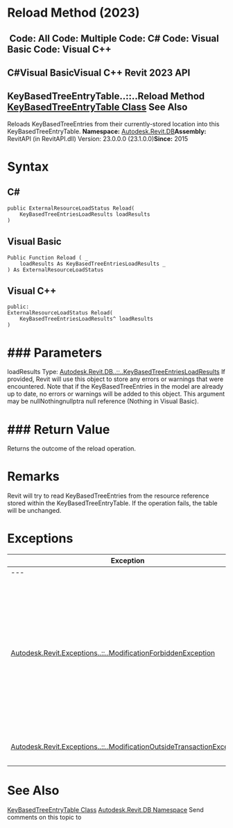 # Reload Method (2023)

﻿
 Code: All Code: Multiple Code: C# Code: Visual Basic Code: Visual C++   
---  
C#Visual BasicVisual C++
Revit 2023 API  
---  
KeyBasedTreeEntryTable..::..Reload Method   
[KeyBasedTreeEntryTable Class](c5d3e9d9-0221-520b-6163-9843db20d5ea.md "KeyBasedTreeEntryTable Class") See Also  
---  
Reloads KeyBasedTreeEntries from their currently-stored location into this KeyBasedTreeEntryTable. 
**Namespace:** [Autodesk.Revit.DB](87546ba7-461b-c646-cbb1-2cb8f5bff8b2.md "Autodesk.Revit.DB Namespace")**Assembly:** RevitAPI (in RevitAPI.dll) Version: 23.0.0.0 (23.1.0.0)**Since:** 2015 
# Syntax
C#  
---  
```text
public ExternalResourceLoadStatus Reload(
	KeyBasedTreeEntriesLoadResults loadResults
)
```
  
Visual Basic  
---  
```text
Public Function Reload ( _
	loadResults As KeyBasedTreeEntriesLoadResults _
) As ExternalResourceLoadStatus
```
  
Visual C++  
---  
```text
public:
ExternalResourceLoadStatus Reload(
	KeyBasedTreeEntriesLoadResults^ loadResults
)
```
  
# ### Parameters
loadResults
    Type: [Autodesk.Revit.DB..::..KeyBasedTreeEntriesLoadResults](f5208754-8b50-cfff-f2ca-f31a0645fbd5.md "KeyBasedTreeEntriesLoadResults Class")
If provided, Revit will use this object to store any errors or warnings that were encountered. Note that if the KeyBasedTreeEntries in the model are already up to date, no errors or warnings will be added to this object.
This argument may be nullNothingnullptra null reference (Nothing in Visual Basic).
# ### Return Value
Returns the outcome of the reload operation. 
# Remarks
Revit will try to read KeyBasedTreeEntries from the resource reference stored within the KeyBasedTreeEntryTable. If the operation fails, the table will be unchanged. 
# Exceptions
| Exception | Condition |
| --- | --- |
| --- | --- |
| [Autodesk.Revit.Exceptions..::..ModificationForbiddenException](53205486-5917-7c33-8e67-e362106ddc97.md "ModificationForbiddenException Class") | The document containing this KeyBasedTreeEntryTable is in failure mode: an operation has failed, and Revit requires the user to either cancel the operation or fix the problem (usually by deleting certain elements). -or- The document containing this KeyBasedTreeEntryTable is being loaded, or is in the midst of another sensitive process. |
| [Autodesk.Revit.Exceptions..::..ModificationOutsideTransactionException](8f025460-c283-ea99-aa8a-5a36e11528f4.md "ModificationOutsideTransactionException Class") | The document containing this KeyBasedTreeEntryTable has no open transaction. |

# See Also
[KeyBasedTreeEntryTable Class](c5d3e9d9-0221-520b-6163-9843db20d5ea.md "KeyBasedTreeEntryTable Class")
[Autodesk.Revit.DB Namespace](87546ba7-461b-c646-cbb1-2cb8f5bff8b2.md "Autodesk.Revit.DB Namespace")
Send comments on this topic to 